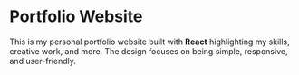 # Portfolio Website

This is my personal portfolio website built with **React** highlighting my skills, creative work, and more. 
The design focuses on being simple, responsive, and user-friendly.  